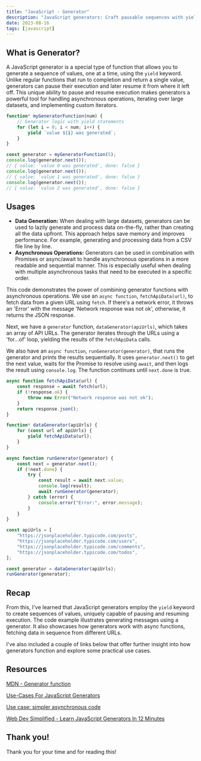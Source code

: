 ```yaml
---
title: "JavaScript - Generator"
description: "JavaScript generators: Craft pausable sequences with yield. Perfect for async tasks & data manipulation."
date: 2023-08-16
tags: [javascript]
---
```


## What is Generator?

A JavaScript generator is a special type of function that allows you to generate a sequence of values, one at a time, using the `yield` keyword. Unlike regular functions that run to completion and return a single value, generators can pause their execution and later resume it from where it left off. This unique ability to pause and resume execution makes generators a powerful tool for handling asynchronous operations, iterating over large datasets, and implementing custom iterators.

```js
function* myGeneratorFunction(num) {
	// Generator logic with yield statements
	for (let i = 0; i < num; i++) {
		yield `value ${i} was generated`;
	}
}

const generator = myGeneratorFunction(5);
console.log(generator.next());
// { value: 'value 0 was generated', done: false }
console.log(generator.next());
// { value: 'value 1 was generated', done: false }
console.log(generator.next());
// { value: 'value 2 was generated', done: false }
```

## Usages

- **Data Generation:** When dealing with large datasets, generators can be used to lazily generate and process data on-the-fly, rather than creating all the data upfront. This approach helps save memory and improves performance. For example, generating and processing data from a CSV file line by line.
- **Asynchronous Operations:** Generators can be used in combination with Promises or async/await to handle asynchronous operations in a more readable and sequential manner. This is especially useful when dealing with multiple asynchronous tasks that need to be executed in a specific order.

This code demonstrates the power of combining generator functions with asynchronous operations. We use an `async function`, `fetchApiData(url)`, to fetch data from a given URL using `fetch`. If there's a network error, it throws an 'Error' with the message 'Network response was not ok', otherwise, it returns the JSON response.

Next, we have a `generator` function, `dataGenerator(apiUrls)`, which takes an array of API URLs. The generator iterates through the URLs using a 'for...of' loop, yielding the results of the `fetchApiData` calls.

We also have an `async function`, `runGenerator(generator)`, that runs the generator and prints the results sequentially. It uses `generator.next()` to get the next value, waits for the Promise to resolve using `await`, and then logs the result using `console.log`. The function continues until `next.done` is true.

```js
async function fetchApiData(url) {
	const response = await fetch(url);
	if (!response.ok) {
		throw new Error("Network response was not ok");
	}
	return response.json();
}

function* dataGenerator(apiUrls) {
	for (const url of apiUrls) {
		yield fetchApiData(url);
	}
}

async function runGenerator(generator) {
	const next = generator.next();
	if (!next.done) {
		try {
			const result = await next.value;
			console.log(result);
			await runGenerator(generator);
		} catch (error) {
			console.error("Error:", error.message);
		}
	}
}

const apiUrls = [
	"https://jsonplaceholder.typicode.com/posts",
	"https://jsonplaceholder.typicode.com/users",
	"https://jsonplaceholder.typicode.com/comments",
	"https://jsonplaceholder.typicode.com/todos",
];

const generator = dataGenerator(apiUrls);
runGenerator(generator);
```

## Recap

From this, I've learned that JavaScript generators employ the `yield` keyword to create sequences of values, uniquely capable of pausing and resuming execution. The code example illustrates generating messages using a generator. It also showcases how generators work with async functions, fetching data in sequence from different URLs.

I've also included a couple of links below that offer further insight into how generators function and explore some practical use cases.

## Resources

[MDN - Generator function](https://developer.mozilla.org/en-US/docs/Web/JavaScript/Reference/Statements/function*)

[Use-Cases For JavaScript Generators](https://dev.to/rfornal/use-cases-for-javascript-generators-1npc)

[Use case: simpler asynchronous code](https://exploringjs.com/es6/ch_generators.html#_use-case-simpler-asynchronous-code)

[Web Dev Simplified - Learn JavaScript Generators In 12 Minutes](https://www.youtube.com/watch?v=IJ6EgdiI_wU)

## Thank you!

Thank you for your time and for reading this!
